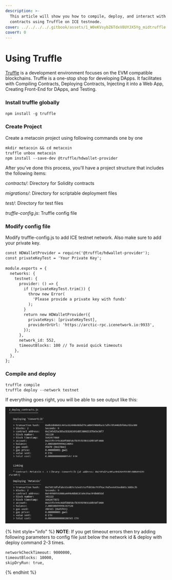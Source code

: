 ```yaml
---
description: >-
  This article will show you how to compile, deploy, and interact with smart
  contracts using Truffle on ICE testnode.
cover: ../../../../.gitbook/assets/1_W0eKVsybZ6TdxV8UYJX5Yg_midtruffle.jpg
coverY: 0
---
```


# Using Truffle

[Truffle](https://trufflesuite.com/truffle/) is a development environment focuses on the EVM compatible blockchains. Truffle is a one-stop shop for developing DApps. It facilitates with Compiling Contracts, Deploying Contracts, Injecting it into a Web App, Creating Front-End for DApps, and Testing.

### Install truffle globally

```
npm install -g truffle
```

### Create Project

Create a metacoin project using following commands one by one

```
mkdir metacoin && cd metacoin
truffle unbox metacoin 
npm install --save-dev @truffle/hdwallet-provider
```

After you've done this process, you'll have a project structure that includes the following items:&#x20;

&#x20;_contracts/_: Directory for Solidity contracts&#x20;

_migrations/_: Directory for scriptable deployment files&#x20;

_test/_: Directory for test files&#x20;

_truffle-config.js_: Truffle config file&#x20;

### Modify config file

Modify truffle-config.js to add ICE testnet network. Also make sure to add your private key.

```
const HDWalletProvider = require('@truffle/hdwallet-provider');
const privateKeyTest = 'Your Private Key';

module.exports = {
  networks: {
    testnet: {
      provider: () => {
        if (!privateKeyTest.trim()) {
          throw new Error(
            'Please provide a private key with funds'    
          );
        }
        return new HDWalletProvider({
          privateKeys: [privateKeyTest],
          providerOrUrl: 'https://arctic-rpc.icenetwork.io:9933',
        });
      },
      network_id: 552,
      timeoutBlocks: 100 // To avoid quick timeouts
    },
  },
};
```

### Compile and deploy

```
truffle compile
truffle deploy --network testnet
```

If everything goes right, you will be able to see output like this:&#x20;

![](../../../../.gitbook/assets/sc1.png)

{% hint style="info" %}
**NOTE**: If you get timeout errors then try adding following parameters to config file just below the network id & deploy with deploy command 2-3 times.

```
networkCheckTimeout: 9000000,
timeoutBlocks: 10000,
skipDryRun: true,
```
{% endhint %}


